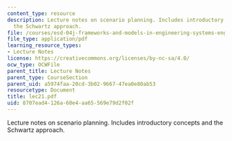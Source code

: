 ```yaml
---
content_type: resource
description: Lecture notes on scenario planning. Includes introductory concepts and
  the Schwartz approach.
file: /courses/esd-04j-frameworks-and-models-in-engineering-systems-engineering-system-design-spring-2007/8707ead4126a60e4aa65569e79d2f02f_lec21.pdf
file_type: application/pdf
learning_resource_types:
- Lecture Notes
license: https://creativecommons.org/licenses/by-nc-sa/4.0/
ocw_type: OCWFile
parent_title: Lecture Notes
parent_type: CourseSection
parent_uid: a5974faa-20cd-3b02-9667-47ea0e80ab53
resourcetype: Document
title: lec21.pdf
uid: 8707ead4-126a-60e4-aa65-569e79d2f02f
---
```

Lecture notes on scenario planning. Includes introductory concepts and the Schwartz approach.